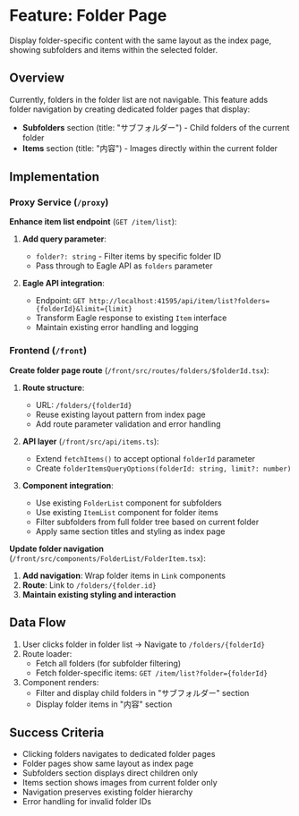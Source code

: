 # Feature: Folder Page

Display folder-specific content with the same layout as the index page, showing subfolders and items within the selected folder.

## Overview

Currently, folders in the folder list are not navigable. This feature adds folder navigation by creating dedicated folder pages that display:
- **Subfolders** section (title: "サブフォルダー") - Child folders of the current folder
- **Items** section (title: "内容") - Images directly within the current folder

## Implementation

### Proxy Service (`/proxy`)

**Enhance item list endpoint** (`GET /item/list`):

1. **Add query parameter**: 
   - `folder?: string` - Filter items by specific folder ID
   - Pass through to Eagle API as `folders` parameter

2. **Eagle API integration**:
   - Endpoint: `GET http://localhost:41595/api/item/list?folders={folderId}&limit={limit}`
   - Transform Eagle response to existing `Item` interface
   - Maintain existing error handling and logging

### Frontend (`/front`)

**Create folder page route** (`/front/src/routes/folders/$folderId.tsx`):

1. **Route structure**:
   - URL: `/folders/{folderId}`
   - Reuse existing layout pattern from index page
   - Add route parameter validation and error handling

2. **API layer** (`/front/src/api/items.ts`):
   - Extend `fetchItems()` to accept optional `folderId` parameter
   - Create `folderItemsQueryOptions(folderId: string, limit?: number)`

3. **Component integration**:
   - Use existing `FolderList` component for subfolders
   - Use existing `ItemList` component for folder items
   - Filter subfolders from full folder tree based on current folder
   - Apply same section titles and styling as index page

**Update folder navigation** (`/front/src/components/FolderList/FolderItem.tsx`):

1. **Add navigation**: Wrap folder items in `Link` components
2. **Route**: Link to `/folders/{folder.id}`
3. **Maintain existing styling and interaction**

## Data Flow

1. User clicks folder in folder list → Navigate to `/folders/{folderId}`
2. Route loader:
   - Fetch all folders (for subfolder filtering)
   - Fetch folder-specific items: `GET /item/list?folder={folderId}`
3. Component renders:
   - Filter and display child folders in "サブフォルダー" section
   - Display folder items in "内容" section

## Success Criteria

- Clicking folders navigates to dedicated folder pages
- Folder pages show same layout as index page
- Subfolders section displays direct children only
- Items section shows images from current folder only
- Navigation preserves existing folder hierarchy
- Error handling for invalid folder IDs